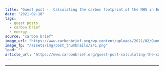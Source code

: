 ```yaml
---
title: "Guest post -  Calculating the carbon footprint of the NHS in England"
date: "2021-02-18"
tags: 
  - guest posts
  - carbon brief
  - energy
source: "carbon brief"
image_url: "https://www.carbonbrief.org/wp-content/uploads/2021/02/Queue-of-ambulances-at-the-accident-and-emergency-department-at-Queen-Alexandra-Hospital-in-Portsmouth-Hampshire-583x372.png"
image_fp: "/assets/img/post_thumbnails/241.png"
lead: ""
article_url: "https://www.carbonbrief.org/guest-post-calculating-the-carbon-footprint-of-the-nhs-in-england"
---
```


---
